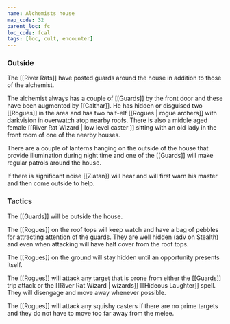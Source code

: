 ```yaml
---
name: Alchemists house
map_code: 32
parent_loc: fc
loc_code: fcal
tags: [loc, cult, encounter]
---
```

### Outside

The [[River Rats]] have posted guards around the house in addition to those of the alchemist.

The alchemist always has a couple of [[Guards]] by the front door and these have been augmented by [[Calthar]].  He has hidden or disguised two [[Rogues]] in the area and has two half-elf [[Rogues | rogue archers]] with darkvision in overwatch atop nearby roofs.  There is also a middle aged female [[River Rat Wizard | low level caster ]] sitting with an old lady in the front room of one of the nearby houses.

There are a couple of lanterns hanging on the outside of the house that provide illumination during night time and one of the [[Guards]] will make regular patrols around the house.

If there is significant noise [[Zlatan]] will hear and will first warn his master and then come outside to help.

### Tactics
The [[Guards]] will be outside the house.

The [[Rogues]] on the roof tops will keep watch and have a bag of pebbles for attracting attention of the guards.  They are well hidden (adv on Stealth) and even when attacking will have half cover from the roof tops.

The [[Rogues]] on the ground will stay hidden until an opportunity presents itself.

The [[Rogues]] will attack any target that is prone from either the [[Guards]] trip attack or the [[River Rat Wizard | wizards]] [[Hideous Laughter]] spell.  They will disengage and move away whenever possible.

The [[Rogues]] will attack any squishy casters if there are no prime targets and they do not have to move too far away from the melee.